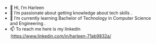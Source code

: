 - 👋 Hi, I’m Harleen
- 👀 I’m passionate about getting knowledge about tech skills .
- 🌱 I’m currently learning Bachelor of Technology in Computer Science and Engineering .
- 📫 To reach me here is my linkedin :https://www.linkedin.com/in/harleen-71ab9832a/

<!---
harleenkaur00/harleenkaur00 is a ✨ special ✨ repository because its `README.md` (this file) appears on your GitHub profile.
You can click the Preview link to take a look at your changes.
--->
